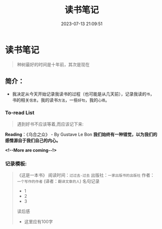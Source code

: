﻿---
layout: blog
title: 读书笔记
date: 2023-07-13 21:09:51 
updated: 2023-12-08 12:58:34
tags:
    - 生活
categories: Others
cover: https://pic.imgdb.cn/item/64bf58fa1ddac507cc910e90.webp
---
# 读书笔记
> 种树最好的时间是十年前，其次是现在


## 简介：
- 我决定从今天开始记录我读书的过程（也可能是从几天前），记录我读的`书`，书的相关`信息`，我的读书`方法`，一些`好句`，我的`心得`。


### To-read List
> 遇到好书不应该等着,而应该记下来:

**Reading**：《乌合之众》 - By Gustave Le Bon
        **我们始终有一种错觉，以为我们的感情源自于我们自己的内心。**

**\<!--More are coming--!>**


### 记录模板:
> 《这是一本书》
> 阅读时间：`过过去-过去`
> 出版社：`一家出版书的出版社`
> 作者： `一个写作的作者`
> (译者：`翻译文章的人`)
> 名句记录
> - 1
> - 2
> - 3
>
> 读后感
> - 这里应有100字
